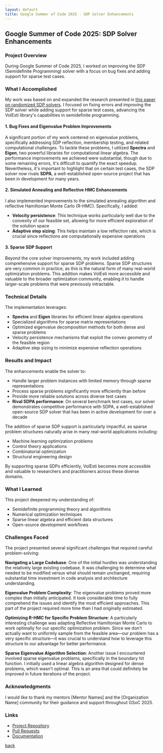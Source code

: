 ```yaml
---
layout: default
title: Google Summer of Code 2025 - SDP Solver Enhancements
---
```


## Google Summer of Code 2025: SDP Solver Enhancements

### Project Overview

During Google Summer of Code 2025, I worked on improving the SDP (Semidefinite Programming) solver with a focus on bug fixes and adding support for sparse test cases.

### What I Accomplished

My work was based on and expanded the research presented in [this paper on randomized SDP solvers](https://arxiv.org/abs/2010.03817). I focused on fixing errors and improving the SDP solver while adding support for sparse test cases, advancing the VolEsti library's capabilities in semidefinite programming.

#### 1. Bug Fixes and Eigenvalue Problem Improvements

A significant portion of my work centered on eigenvalue problems, specifically addressing SDP reflection, membership testing, and related computational challenges. To tackle these problems, I utilized **Spectra** and **Eigen**, two powerful libraries for computational linear algebra. The performance improvements we achieved were substantial, though due to some remaining errors, it's difficult to quantify the exact speedup. Nevertheless, it's important to highlight that on certain test cases, the SDP solver now rivals **SDPA**, a well-established open-source project that has been in development for many years.

#### 2. Simulated Annealing and Reflective HMC Enhancements

I also implemented improvements to the simulated annealing algorithm and reflective Hamiltonian Monte Carlo (R-HMC). Specifically, I added:

- **Velocity persistence**: This technique works particularly well due to the convexity of our feasible set, allowing for more efficient exploration of the solution space
- **Adaptive step sizing**: This helps maintain a low reflection rate, which is crucial since reflections are computationally expensive operations

#### 3. Sparse SDP Support

Beyond the core solver improvements, my work included adding comprehensive support for sparse SDP problems. Sparse SDP structures are very common in practice, as this is the natural form of many real-world optimization problems. This addition makes VolEsti more accessible and valuable to the broader optimization community, enabling it to handle larger-scale problems that were previously intractable.

### Technical Details

The implementation leverages:
- **Spectra** and **Eigen** libraries for efficient linear algebra operations
- Specialized algorithms for sparse matrix representations
- Optimized eigenvalue decomposition methods for both dense and sparse problems
- Velocity persistence mechanisms that exploit the convex geometry of the feasible region
- Adaptive step sizing to minimize expensive reflection operations

### Results and Impact

The enhancements enable the solver to:
- Handle larger problem instances with limited memory through sparse representations
- Process sparse problems significantly more efficiently than before
- Provide more reliable solutions across diverse test cases
- **Rival SDPA performance**: On several benchmark test cases, our solver demonstrates competitive performance with SDPA, a well-established open-source SDP solver that has been in active development for over a decade

The addition of sparse SDP support is particularly impactful, as sparse problem structures naturally arise in many real-world applications including:
- Machine learning optimization problems
- Control theory applications  
- Combinatorial optimization
- Structural engineering design

By supporting sparse SDPs efficiently, VolEsti becomes more accessible and valuable to researchers and practitioners across these diverse domains.

### What I Learned

This project deepened my understanding of:
- Semidefinite programming theory and algorithms
- Numerical optimization techniques
- Sparse linear algebra and efficient data structures
- Open-source development workflows

### Challenges Faced

The project presented several significant challenges that required careful problem-solving:

**Navigating a Large Codebase**: One of the initial hurdles was understanding the relatively large existing codebase. It was challenging to determine what needed to be modified versus what should remain unchanged, requiring substantial time investment in code analysis and architecture understanding.

**Eigenvalue Problem Complexity**: The eigenvalue problems proved more complex than initially anticipated. It took considerable time to fully comprehend the issues and identify the most efficient approaches. This part of the project required more time than I had originally estimated.

**Optimizing R-HMC for Specific Problem Structure**: A particularly interesting challenge was adapting Reflective Hamiltonian Monte Carlo to work optimally for our specific optimization problem. Since we don't actually want to uniformly sample from the feasible area—our problem has a very specific structure—it was crucial to understand how to leverage this structure to our advantage for better performance.

**Sparse Eigenvalue Algorithm Selection**: Another issue I encountered involved sparse eigenvalue problems, specifically in the boundary hit function. I initially used a linear algebra algorithm designed for dense problems, which wasn't optimal. This is an area that could definitely be improved in future iterations of the project.

### Acknowledgments

I would like to thank my mentors [Mentor Names] and the [Organization Name] community for their guidance and support throughout GSoC 2025.

### Links

- [Project Repository](#)
- [Pull Requests](#)
- [Documentation](#)

[back](./)